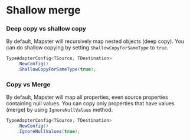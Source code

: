 # Shallow merge

### Deep copy vs shallow copy

By default, Mapster will recursively map nested objects (deep copy). You can do shallow copying by setting `ShallowCopyForSameType` to `true`.

```csharp
TypeAdapterConfig<TSource, TDestination>
    .NewConfig()
    .ShallowCopyForSameType(true);
```
### Copy vs Merge

By default, Mapster will map all properties, even source properties containing null values. You can copy only properties that have values (merge) by using `IgnoreNullValues` method.

```csharp
TypeAdapterConfig<TSource, TDestination>
    .NewConfig()
    .IgnoreNullValues(true);
```